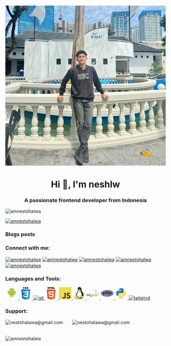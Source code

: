 ![logo](https://github.com/Neztho05/Neztho05/blob/main/IMG-20240611-WA0049_1.jpg)
<br>

<h1 align="center">Hi 👋, I'm neshlw</h1>
<h3 align="center">A passionate frontend developer from Indonesia</h3>

<p align="left"> <img src="https://komarev.com/ghpvc/?username=amnestohalwa&label=Profile%20views&color=0e75b6&style=flat" alt="amnestohalwa" /> </p>

<p align="left"> <a href="https://twitter.com/amnestohalwa" target="blank"><img src="https://img.shields.io/twitter/follow/amnestohalwa?logo=twitter&style=for-the-badge" alt="amnestohalwa" /></a> </p>

### Blogs posts
<!-- BLOG-POST-LIST:START -->
<!-- BLOG-POST-LIST:END -->

<h3 align="left">Connect with me:</h3>
<p align="left">
<a href="https://dev.to/amnestohalwa" target="blank"><img align="center" src="https://raw.githubusercontent.com/rahuldkjain/github-profile-readme-generator/master/src/images/icons/Social/devto.svg" alt="amnestohalwa" height="30" width="40" /></a>
<a href="https://twitter.com/amnestohalwa" target="blank"><img align="center" src="https://raw.githubusercontent.com/rahuldkjain/github-profile-readme-generator/master/src/images/icons/Social/twitter.svg" alt="amnestohalwa" height="30" width="40" /></a>
<a href="https://fb.com/amnestohalwa" target="blank"><img align="center" src="https://raw.githubusercontent.com/rahuldkjain/github-profile-readme-generator/master/src/images/icons/Social/facebook.svg" alt="amnestohalwa" height="30" width="40" /></a>
<a href="https://instagram.com/amnestohalwa" target="blank"><img align="center" src="https://raw.githubusercontent.com/rahuldkjain/github-profile-readme-generator/master/src/images/icons/Social/instagram.svg" alt="amnestohalwa" height="30" width="40" /></a>
<a href="https://www.youtube.com/c/amnestohalwa" target="blank"><img align="center" src="https://raw.githubusercontent.com/rahuldkjain/github-profile-readme-generator/master/src/images/icons/Social/youtube.svg" alt="amnestohalwa" height="30" width="40" /></a>
</p>

<h3 align="left">Languages and Tools:</h3>
<p align="left"> <a href="https://developer.android.com" target="_blank" rel="noreferrer"> <img src="https://raw.githubusercontent.com/devicons/devicon/master/icons/android/android-original-wordmark.svg" alt="android" width="40" height="40"/> </a> <a href="https://www.w3schools.com/css/" target="_blank" rel="noreferrer"> <img src="https://raw.githubusercontent.com/devicons/devicon/master/icons/css3/css3-original-wordmark.svg" alt="css3" width="40" height="40"/> </a> <a href="https://git-scm.com/" target="_blank" rel="noreferrer"> <img src="https://www.vectorlogo.zone/logos/git-scm/git-scm-icon.svg" alt="git" width="40" height="40"/> </a> <a href="https://www.w3.org/html/" target="_blank" rel="noreferrer"> <img src="https://raw.githubusercontent.com/devicons/devicon/master/icons/html5/html5-original-wordmark.svg" alt="html5" width="40" height="40"/> </a> <a href="https://developer.mozilla.org/en-US/docs/Web/JavaScript" target="_blank" rel="noreferrer"> <img src="https://raw.githubusercontent.com/devicons/devicon/master/icons/javascript/javascript-original.svg" alt="javascript" width="40" height="40"/> </a> <a href="https://www.linux.org/" target="_blank" rel="noreferrer"> <img src="https://raw.githubusercontent.com/devicons/devicon/master/icons/linux/linux-original.svg" alt="linux" width="40" height="40"/> </a> <a href="https://www.mysql.com/" target="_blank" rel="noreferrer"> <img src="https://raw.githubusercontent.com/devicons/devicon/master/icons/mysql/mysql-original-wordmark.svg" alt="mysql" width="40" height="40"/> </a> <a href="https://www.php.net" target="_blank" rel="noreferrer"> <img src="https://raw.githubusercontent.com/devicons/devicon/master/icons/php/php-original.svg" alt="php" width="40" height="40"/> </a> <a href="https://www.python.org" target="_blank" rel="noreferrer"> <img src="https://raw.githubusercontent.com/devicons/devicon/master/icons/python/python-original.svg" alt="python" width="40" height="40"/> </a> <a href="https://tailwindcss.com/" target="_blank" rel="noreferrer"> <img src="https://www.vectorlogo.zone/logos/tailwindcss/tailwindcss-icon.svg" alt="tailwind" width="40" height="40"/> </a> </p>

<h3 align="left">Support:</h3>
<p><a href="https://www.buymeacoffee.com/nestohalawa@gmail.com"> <img align="left" src="https://cdn.buymeacoffee.com/buttons/v2/default-yellow.png" height="50" width="210" alt="nestohalawa@gmail.com" /></a><a href="https://ko-fi.com/nestohalawa@gmail.com"> <img align="left" src="https://cdn.ko-fi.com/cdn/kofi3.png?v=3" height="50" width="210" alt="nestohalawa@gmail.com" /></a></p><br><br>

<p><img align="center" src="https://github-readme-streak-stats.herokuapp.com/?user=amnestohalwa&" alt="amnestohalwa" /></p>
